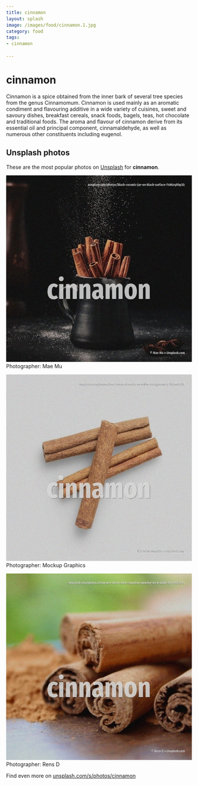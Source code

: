 ```yaml
---
title: cinnamon
layout: splash
image: /images/food/cinnamon.1.jpg
category: food
tags:
- cinnamon

---
```

# cinnamon

Cinnamon is a spice obtained from the inner bark of several tree species from the genus Cinnamomum. Cinnamon is used mainly as an aromatic condiment and flavouring additive in a wide variety of  cuisines, sweet and savoury dishes, breakfast cereals, snack foods, bagels, teas, hot chocolate and  traditional foods. The aroma and flavour of cinnamon derive from its essential oil and principal component,  cinnamaldehyde, as well as numerous other constituents including eugenol.   

 
## Unsplash photos
These are the most popular photos on [Unsplash](https://unsplash.com) for **cinnamon**.
 
![cinnamon](/images/food/cinnamon.1.jpg)
Photographer:  Mae Mu
 
![cinnamon](/images/food/cinnamon.2.jpg)
Photographer:  Mockup Graphics
 
![cinnamon](/images/food/cinnamon.3.jpg)
Photographer:  Rens D
 
Find even more on [unsplash.com/s/photos/cinnamon](https://unsplash.com/s/photos/cinnamon)
 
